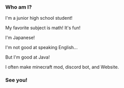 ### Who am I?


I'm a junior high school student!

My favorite subject is math!
It's fun!

I'm Japanese!

I'm not good at speaking English...

But I'm good at Java!

I often make minecraft mod, discord bot, and Website.

### See you!

<!--
**sasa-prog/sasa-prog** is a ✨ _special_ ✨ repository because its `README.md` (this file) appears on your GitHub profile.

Here are some ideas to get you started:

- 🔭 I’m currently working on ...
- 🌱 I’m currently learning ...
- 👯 I’m looking to collaborate on ...
- 🤔 I’m looking for help with ...
- 💬 Ask me about ...
- 📫 How to reach me: ...
- 😄 Pronouns: ...
- ⚡ Fun fact: ...
-->
